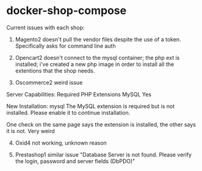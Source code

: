 # docker-shop-compose

Current issues with each shop:

1. Magento2 doesn't pull the vendor files despite the use of a token. Specifically asks for command line auth

2. Opencart2 doesn't connect to the mysql container; the php ext is installed; i've created a new php image in order to install all the extentions that the shop needs.

3. Oscommerce2 weird issue

Server Capabilities:
Required PHP Extensions
MySQL	Yes

New Installation:
mysql	The MySQL extension is required but is not installed. Please enable it to continue installation.

One check on the same page says the extension is installed, the other says it is not. Very weird

4. Oxid4 not working, unknown reason

5. Prestashop1 similar issue "Database Server is not found. Please verify the login, password and server fields (DbPDO)"

